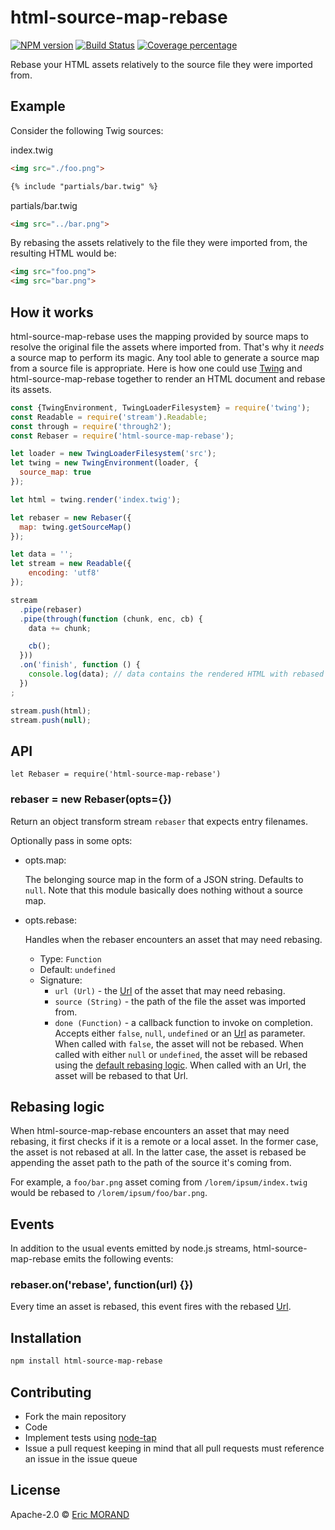 # html-source-map-rebase

[![NPM version][npm-image]][npm-url] [![Build Status][travis-image]][travis-url] [![Coverage percentage][coveralls-image]][coveralls-url]

Rebase your HTML assets relatively to the source file they were imported from.

## Example

Consider the following Twig sources:

index.twig

``` html
<img src="./foo.png">

{% include "partials/bar.twig" %}
```

partials/bar.twig

``` html
<img src="../bar.png">
```

By rebasing the assets relatively to the file they were imported from, the resulting HTML would be:

``` html
<img src="foo.png">
<img src="bar.png">
```

## How it works

html-source-map-rebase uses the mapping provided by source maps to resolve the original file the assets where imported from. That's why it *needs* a source map to perform its magic. Any tool able to generate a source map from a source file is appropriate. Here is how one could use [Twing](https://www.npmjs.com/package/twing) and html-source-map-rebase together to render an HTML document and rebase its assets.

``` javascript
const {TwingEnvironment, TwingLoaderFilesystem} = require('twing');
const Readable = require('stream').Readable;
const through = require('through2');
const Rebaser = require('html-source-map-rebase');

let loader = new TwingLoaderFilesystem('src');
let twing = new TwingEnvironment(loader, {
  source_map: true
});

let html = twing.render('index.twig');

let rebaser = new Rebaser({
  map: twing.getSourceMap()
});

let data = '';
let stream = new Readable({
    encoding: 'utf8'
});

stream
  .pipe(rebaser)
  .pipe(through(function (chunk, enc, cb) {
    data += chunk;

    cb();
  }))
  .on('finish', function () {
    console.log(data); // data contains the rendered HTML with rebased assets
  })
;

stream.push(html);
stream.push(null);
```

## API

`let Rebaser = require('html-source-map-rebase')`

### rebaser = new Rebaser(opts={})

Return an object transform stream `rebaser` that expects entry filenames.

Optionally pass in some opts:

* opts.map:
  
    The belonging source map in the form of a JSON string. Defaults to `null`. Note that this module basically does nothing without a source map.

* opts.rebase:
    
    Handles when the rebaser encounters an asset that may need rebasing.
  
    * Type: `Function`
    * Default: `undefined`
    * Signature:
        * `url (Url)` - the [Url](https://nodejs.org/api/url.html) of the asset that may need rebasing.
        * `source (String)` - the path of the file the asset was imported from.
        * `done (Function)` - a callback function to invoke on completion. Accepts either `false`, `null`, `undefined` or an [Url](https://nodejs.org/api/url.html) as parameter. When called with `false`, the asset will not be rebased. When called with either `null` or `undefined`, the asset will be rebased using the [default rebasing logic](#rebasing-logic). When called with an Url, the asset will be rebased to that Url.

## <a name="rebasing-logic"></a>Rebasing logic

When html-source-map-rebase encounters an asset that may need rebasing, it first checks if it is a remote or a local asset. In the former case, the asset is not rebased at all. In the latter case, the asset is rebased be appending the asset path to the path of the source it's coming from.

For example, a `foo/bar.png` asset coming from `/lorem/ipsum/index.twig` would be rebased to `/lorem/ipsum/foo/bar.png`.

## Events

In addition to the usual events emitted by node.js streams, html-source-map-rebase emits the following events:

### rebaser.on('rebase', function(url) {})

Every time an asset is rebased, this event fires with the rebased [Url](https://nodejs.org/api/url.html).

## Installation

```bash
npm install html-source-map-rebase
```

## Contributing

* Fork the main repository
* Code
* Implement tests using [node-tap](https://github.com/tapjs/node-tap)
* Issue a pull request keeping in mind that all pull requests must reference an issue in the issue queue

## License

Apache-2.0 © [Eric MORAND]()

[npm-image]: https://badge.fury.io/js/html-source-map-rebase.svg
[npm-url]: https://npmjs.org/package/html-source-map-rebase
[travis-image]: https://travis-ci.org/ericmorand/html-source-map-rebase.svg?branch=master
[travis-url]: https://travis-ci.org/ericmorand/html-source-map-rebase
[coveralls-image]: https://coveralls.io/repos/github/ericmorand/html-source-map-rebase/badge.svg
[coveralls-url]: https://coveralls.io/github/ericmorand/html-source-map-rebase